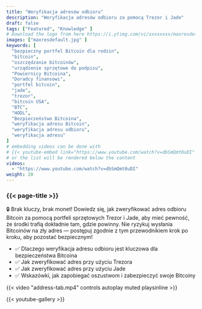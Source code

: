 ```yaml
---
title: "Weryfikacja adresów odbioru"
description: "Weryfikacja adresów odbioru za pomocą Trezor i Jade"
draft: false
tags: ["Featured", "Knowledge" ]
# Download the logo from here https://i.ytimg.com/vi/xxxxxxxx/maxresdefault.jpg
images: ["maxresdefault.jpg" ]
keywords: [
  "bezpieczny portfel Bitcoin dla rodzin",
  "bitcoin",
  "oszczędzanie bitcoinów",
  "urządzenie sprzętowe do podpisu",
  "Powiernicy Bitcoina",
  "Doradcy finansowi",
  "portfel bitcoin",
  "jade",
  "trezor",
  "bitcoin USA",
  "BTC",
  "HODL",
  "Bezpieczeństwo Bitcoina",
  "weryfikacja adresu Bitcoin",
  "weryfikacja adresu odbioru",
  "weryfikacja adresu" 
]
# embedding videos can be done with 
# {{< youtube-embed link="https://www.youtube.com/watch?v=dbSmQmt0uDI" >}}
# or the list will be rendered below the content
videos:
  - "https://www.youtube.com/watch?v=dbSmQmt0uDI"
weight: 20
---
```


### {{< page-title >}}  

🔒 Brak kluczy, brak monet! Dowiedz się, jak zweryfikować adres odbioru Bitcoin za pomocą portfeli sprzętowych Trezor i Jade, aby mieć pewność, że środki trafią dokładnie tam, gdzie powinny. Nie ryzykuj wysłania Bitcoinów na zły adres — postępuj zgodnie z tym przewodnikiem krok po kroku, aby pozostać bezpiecznym!

- ✅ Dlaczego weryfikacja adresu odbioru jest kluczowa dla bezpieczeństwa Bitcoina
- ✅ Jak zweryfikować adres przy użyciu Trezora
- ✅ Jak zweryfikować adres przy użyciu Jade
- ✅ Wskazówki, jak zapobiegać oszustwom i zabezpieczyć swoje Bitcoiny


{{< video "address-tab.mp4" controls  autoplay muted playsinline >}}



{{< youtube-gallery >}}